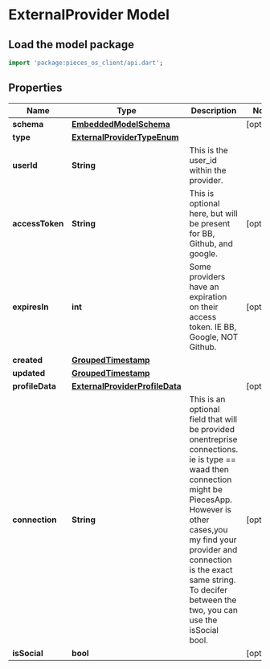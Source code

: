 # ExternalProvider Model

## Load the model package
```dart
import 'package:pieces_os_client/api.dart';
```

## Properties
Name | Type | Description | Notes
------------ | ------------- | ------------- | -------------
**schema** | [**EmbeddedModelSchema**](EmbeddedModelSchema) |  | [optional] 
**type** | [**ExternalProviderTypeEnum**](ExternalProviderTypeEnum) |  | 
**userId** | **String** | This is the user_id within the provider. | 
**accessToken** | **String** | This is optional here, but will be present for BB, Github, and google. | [optional] 
**expiresIn** | **int** | Some providers have an expiration on their access token. IE BB, Google, NOT Github. | [optional] 
**created** | [**GroupedTimestamp**](GroupedTimestamp) |  | 
**updated** | [**GroupedTimestamp**](GroupedTimestamp) |  | 
**profileData** | [**ExternalProviderProfileData**](ExternalProviderProfileData) |  | [optional] 
**connection** | **String** | This is an optional field that will be provided onentreprise connections. ie is type == waad then connection might be PiecesApp. However is other cases,you my find your provider and connection is the exact same string. To decifer between the two, you can use the isSocial bool. | [optional] 
**isSocial** | **bool** |  | [optional] 




